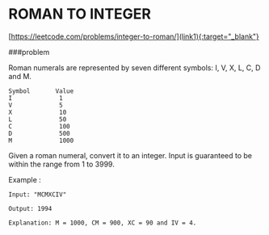[link1]: https://leetcode.com/problems/roman-to-integer/ "Roman to integer"

# ROMAN TO INTEGER

[https://leetcode.com/problems/integer-to-roman/](link1){:target="_blank"}


###problem

Roman numerals are represented by seven different symbols: I, V, X, L, C, D and M.

```
Symbol       Value
I             1
V             5
X             10
L             50
C             100
D             500
M             1000
```

Given a roman numeral, convert it to an integer. Input is guaranteed to be within the range from 1 to 3999.

Example :
```
Input: "MCMXCIV"

Output: 1994

Explanation: M = 1000, CM = 900, XC = 90 and IV = 4.
```